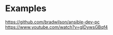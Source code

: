 # Examples

https://github.com/bradwilson/ansible-dev-pc  
https://www.youtube.com/watch?v=gIDywsGBqf4

